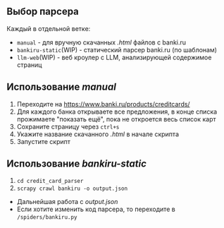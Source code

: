 ## Выбор парсера
Каждый в отдельной ветке:
* `manual` - для вручную скачанных *.html* файлов с banki.ru
* `bankiru-static`(WIP) - статический парсер banki.ru (по шаблонам)
* `llm-web`(WIP) - веб кроулер с LLM, анализирующей содержимое страниц

## Использование *manual*
1. Переходите на https://www.banki.ru/products/creditcards/
2. Для каждого банка открываете все предложения, в конце списка прожимаете "показать ещё", пока не откроется весь список карт
3. Сохраните страницу через `ctrl+s`
4. Укажите название скачанного *.html* в начале скрипта
5. Запустите скрипт

## Использование *bankiru-static*
1. ``cd credit_card_parser``
2. ``scrapy crawl bankiru -o output.json``
* Дальнейшая работа с *output.json*
* Если хотите изменить код парсера, то переходите в `/spiders/bankiru.py`